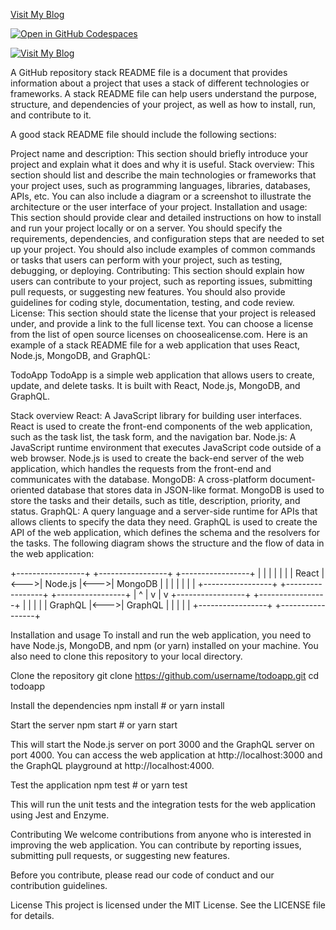 [Visit My Blog](https://advafzal.blogspot.com)

[![Open in GitHub Codespaces](https://github.com/codespaces/badge.svg)](https://codespaces.new/Stories-with-afzal/Stack)

[![Visit My Blog](https://advafzal.blogspot.com)](https://advafzal.blogspot.com)

A GitHub repository stack README file is a document that provides information about a project that uses a stack of different technologies or frameworks. A stack README file can help users understand the purpose, structure, and dependencies of your project, as well as how to install, run, and contribute to it.

A good stack README file should include the following sections:

Project name and description: This section should briefly introduce your project and explain what it does and why it is useful.
Stack overview: This section should list and describe the main technologies or frameworks that your project uses, such as programming languages, libraries, databases, APIs, etc. You can also include a diagram or a screenshot to illustrate the architecture or the user interface of your project.
Installation and usage: This section should provide clear and detailed instructions on how to install and run your project locally or on a server. You should specify the requirements, dependencies, and configuration steps that are needed to set up your project. You should also include examples of common commands or tasks that users can perform with your project, such as testing, debugging, or deploying.
Contributing: This section should explain how users can contribute to your project, such as reporting issues, submitting pull requests, or suggesting new features. You should also provide guidelines for coding style, documentation, testing, and code review.
License: This section should state the license that your project is released under, and provide a link to the full license text. You can choose a license from the list of open source licenses on choosealicense.com.
Here is an example of a stack README file for a web application that uses React, Node.js, MongoDB, and GraphQL:

TodoApp
TodoApp is a simple web application that allows users to create, update, and delete tasks. It is built with React, Node.js, MongoDB, and GraphQL.

Stack overview
React: A JavaScript library for building user interfaces. React is used to create the front-end components of the web application, such as the task list, the task form, and the navigation bar.
Node.js: A JavaScript runtime environment that executes JavaScript code outside of a web browser. Node.js is used to create the back-end server of the web application, which handles the requests from the front-end and communicates with the database.
MongoDB: A cross-platform document-oriented database that stores data in JSON-like format. MongoDB is used to store the tasks and their details, such as title, description, priority, and status.
GraphQL: A query language and a server-side runtime for APIs that allows clients to specify the data they need. GraphQL is used to create the API of the web application, which defines the schema and the resolvers for the tasks.
The following diagram shows the structure and the flow of data in the web application:

+-----------------+     +-----------------+     +-----------------+
|                 |     |                 |     |                 |
|     React       |<--->|     Node.js     |<--->|    MongoDB      |
|                 |     |                 |     |                 |
+-----------------+     +-----------------+     +-----------------+
       |  ^                      |
       v  |                      v
+-----------------+     +-----------------+
|                 |     |                 |
|     GraphQL     |<--->|     GraphQL     |
|                 |     |                 |
+-----------------+     +-----------------+

Installation and usage
To install and run the web application, you need to have Node.js, MongoDB, and npm (or yarn) installed on your machine. You also need to clone this repository to your local directory.

Clone the repository
git clone https://github.com/username/todoapp.git
cd todoapp

Install the dependencies
npm install # or yarn install

Start the server
npm start # or yarn start

This will start the Node.js server on port 3000 and the GraphQL server on port 4000. You can access the web application at http://localhost:3000 and the GraphQL playground at http://localhost:4000.

Test the application
npm test # or yarn test

This will run the unit tests and the integration tests for the web application using Jest and Enzyme.

Contributing
We welcome contributions from anyone who is interested in improving the web application. You can contribute by reporting issues, submitting pull requests, or suggesting new features.

Before you contribute, please read our code of conduct and our contribution guidelines.

License
This project is licensed under the MIT License. See the LICENSE file for details.
